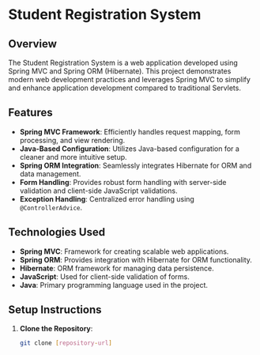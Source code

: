 # Student Registration System

## Overview

The Student Registration System is a web application developed using Spring MVC and Spring ORM (Hibernate). This project demonstrates modern web development practices and leverages Spring MVC to simplify and enhance application development compared to traditional Servlets.

## Features

- **Spring MVC Framework**: Efficiently handles request mapping, form processing, and view rendering.
- **Java-Based Configuration**: Utilizes Java-based configuration for a cleaner and more intuitive setup.
- **Spring ORM Integration**: Seamlessly integrates Hibernate for ORM and data management.
- **Form Handling**: Provides robust form handling with server-side validation and client-side JavaScript validations.
- **Exception Handling**: Centralized error handling using `@ControllerAdvice`.

## Technologies Used

- **Spring MVC**: Framework for creating scalable web applications.
- **Spring ORM**: Provides integration with Hibernate for ORM functionality.
- **Hibernate**: ORM framework for managing data persistence.
- **JavaScript**: Used for client-side validation of forms.
- **Java**: Primary programming language used in the project.

## Setup Instructions

1. **Clone the Repository**:
   ```bash
   git clone [repository-url]
